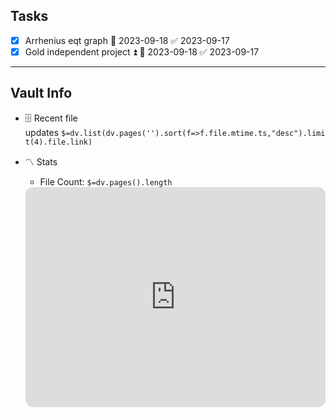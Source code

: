 ## Tasks
- [x] Arrhenius eqt graph 📅 2023-09-18 ✅ 2023-09-17
- [x] Gold independent project ⏫ 📅 2023-09-18 ✅ 2023-09-17
---
## [](https://github.com/TfTHacker/DashboardPlusPlus/blob/master/Dashboard%2B%2B.md#vault-info)Vault Info

- 🗄️ Recent file updates `$=dv.list(dv.pages('').sort(f=>f.file.mtime.ts,"desc").limit(4).file.link)`
- 〽️ Stats
    - File Count: `$=dv.pages().length`


     <iframe style="border-radius:12px" src="https://open.spotify.com/embed/playlist/5jxLaFQW34ldeTkOlmKcd5?utm_source=generator&theme=0" width="100%" height="352" frameBorder="0" allowfullscreen="" allow="autoplay; clipboard-write; encrypted-media; fullscreen; picture-in-picture" loading="lazy"></iframe>